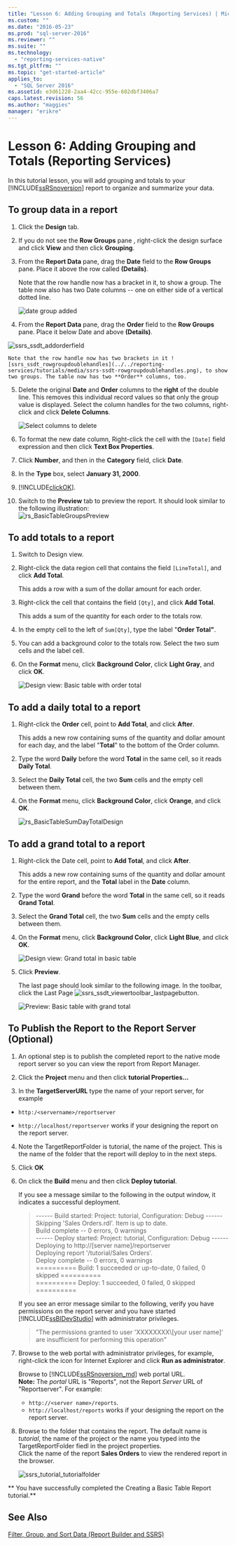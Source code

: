 ```yaml
---
title: "Lesson 6: Adding Grouping and Totals (Reporting Services) | Microsoft Docs"
ms.custom: ""
ms.date: "2016-05-23"
ms.prod: "sql-server-2016"
ms.reviewer: ""
ms.suite: ""
ms.technology: 
  - "reporting-services-native"
ms.tgt_pltfrm: ""
ms.topic: "get-started-article"
applies_to: 
  - "SQL Server 2016"
ms.assetid: e3d61228-2aa4-42cc-955e-602dbf3406a7
caps.latest.revision: 56
ms.author: "maggies"
manager: "erikre"
---
```

# Lesson 6: Adding Grouping and Totals (Reporting Services)
In this tutorial lesson, you will add grouping and totals to your [!INCLUDE[ssRSnoversion](../../a9notintoc/includes/ssrsnoversion-md.md)] report to organize and summarize your data.  
  
  
## <a name="bkmk_groupdata"></a>To group data in a report  
  
1.  Click the **Design** tab.  
  
2.  If you do not see the **Row Groups** pane , right-click the design surface and click **View** and then click **Grouping**.  
  
3.  From the **Report Data** pane, drag the **Date** field to the **Row Groups** pane. Place it above the row called **(Details)**.
  
    Note that the row handle now has a bracket in it, to show a group. The table now also has two Date columns -- one on either side of a vertical dotted line.  
  
    ![date group added](../../reporting-services/tutorials/media/rs-basictablegroups1design.png "date group added")  
  
4.  From the **Report Data** pane, drag the **Order** field to the **Row Groups** pane. Place it below Date and above **(Details)**.

![ssrs_ssdt_addorderfield](../../reporting-services/tutorials/media/ssrs-ssdt-addorderfield.png)   
  
    Note that the row handle now has two brackets in it ![ssrs_ssdt_rowgroupdoublehandles](../../reporting-services/tutorials/media/ssrs-ssdt-rowgroupdoublehandles.png), to show two groups. The table now has two **Order** columns, too.  
  
5.  Delete the original **Date** and **Order** columns to the **right** of the double line. This removes this individual record values so that only the group value is displayed. Select the column handles for the two columns, right-click and click **Delete Columns**.  
  
    ![Select columns to delete](../../reporting-services/tutorials/media/rs-basictablegroupsdeletecols.gif "Select columns to delete")  
  
6.  To format the new date column,  Right-click the cell with the `[Date]` field expression and then click **Text Box Properties**.  
  
7.  Click **Number**, and then in the **Category** field, click **Date**.  
  
8.  In the **Type** box, select **January 31, 2000**.  
  
9.  [!INCLUDE[clickOK](../../a9notintoc/includes/clickok-md.md)].  
  
10.  Switch to the **Preview** tab to preview the report. It should look similar to the following illustration:  
    ![rs_BasicTableGroupsPreview](../../reporting-services/report-design/media/rs-basictablegroupspreview.png) 
  
## <a name="bkmk_addtotals"></a>To add totals to a report  
  
1.  Switch to Design view.  
  
2.  Right-click the data region cell that contains the field `[LineTotal]`, and click **Add Total**.  
  
    This adds a row with a sum of the dollar amount for each order.  
  
3.  Right-click the cell that contains the field `[Qty]`, and click **Add Total**.  
  
    This adds a sum of the quantity for each order to the totals row.  
  
4.  In the empty cell to the left of `Sum[Qty]`, type the label "**Order Total"**.  
  
5.  You can add a background color to the totals row. Select the two sum cells and the label cell.  
  
6.  On the **Format** menu, click **Background Color**, click **Light Gray**, and click **OK**.  
  
    ![Design view: Basic table with order total](../../reporting-services/tutorials/media/rs-basictablesumlinetotaldesign.gif "Design view: Basic table with order total")  
  
## <a name="bkmk_adddailytotal"></a>To add a daily total to a report  
  
1.  Right-click the **Order** cell, point to **Add Total**, and click **After**.  
  
    This adds a new row containing sums of the quantity and dollar amount for each day, and the label "**Total**" to the bottom of the Order column.  
  
2.  Type the word **Daily** before the word **Total** in the same cell, so it reads **Daily Total**.  
  
3.  Select the **Daily Total** cell, the two **Sum** cells and the empty cell between them.  
  
4.  On the **Format** menu, click **Background Color**, click **Orange**, and click **OK**.  
  
    ![](../../reporting-services/tutorials/media/rs-basictablesumdaytotaldesign.gif "rs_BasicTableSumDayTotalDesign")  
  
## <a name="bkmk_addgrandtotal"></a>To add a grand total to a report  
  
1.  Right-click the Date cell, point to **Add Total**, and click **After**.  
  
    This adds a new row containing sums of the quantity and dollar amount for the entire report, and the **Total** label in the **Date** column.  
  
2.  Type the word **Grand** before the word **Total** in the same cell, so it reads **Grand Total**.  
  
3.  Select the **Grand Total** cell, the two **Sum** cells and the empty cells between them.  
  
4.  On the **Format** menu, click **Background Color**, click **Light Blue**, and click **OK**.  
  
    ![Design view: Grand total in basic table](../../reporting-services/tutorials/media/rs-basictablesumgrandtotaldesign.gif "Design view: Grand total in basic table")  
  
5.  Click **Preview**.  
  
    The last page should look similar to the following image. In the toolbar, click the Last Page ![ssrs_ssdt_viewertoolbar_lastpage](../../reporting-services/tutorials/media/ssrs-ssdt-viewertoolbar-lastpage.png)button.   
  
    ![Preview: Basic table with grand total](../../reporting-services/tutorials/media/rs-basictablesumgrandtotalpreview.gif "Preview: Basic table with grand total")  
  
## <a name="bkmk_publishreport"></a>To Publish the Report to the Report Server (Optional)  
  
1.  An optional step is to publish the completed report to the native mode report server so you can view the report from Report Manager.  
  
2.  Click the **Project** menu and then click **tutorial Properties...**  
  
3.  In the **TargetServerURL** type the name of your report server, for example   
- `http:/<servername>/reportserver`  
   
- `http://localhost/reportserver` works if your designing the report on the report server.  
  
  
4. Note the TargetReportFolder is tutorial, the name of the project.  This is the name of the folder that the report will deploy to in the next steps.  
5. Click **OK**  
  
6.  On click the **Build** menu and then click **Deploy tutorial**.  
  
    If you see a message similar to the following in the output window, it indicates a successful deployment.  
  
    > ------ Build started: Project: tutorial, Configuration: Debug ------  
    > Skipping 'Sales Orders.rdl'. Item is up to date.  
    > Build complete -- 0 errors, 0 warnings  
    > ------ Deploy started: Project: tutorial, Configuration: Debug ------  
    > Deploying to http://[server name]/reportserver  
    > Deploying report '/tutorial/Sales Orders'.  
    > Deploy complete -- 0 errors, 0 warnings  
    > ========== Build: 1 succeeded or up-to-date, 0 failed, 0 skipped ==========  
    > ========== Deploy: 1 succeeded, 0 failed, 0 skipped ==========  
  
    If you see an error message similar to the following, verify you have permissions on the report server and you have started [!INCLUDE[ssBIDevStudio](../../a9notintoc/includes/ssbidevstudio-md.md)] with administrator privileges.  
  
    > "The permissions granted to user 'XXXXXXXX\\[your user name]' are insufficient for performing this operation"  
  
7.  Browse to the web portal with administrator privileges, for example, right-click the icon for Internet Explorer and click **Run as administrator**.  
  
    Browse to [!INCLUDE[ssRSnoversion_md](../../a9notintoc/includes/ssrsnoversion-md.md)] web portal URL.   
    **Note:** The *portal* URL is "Reports", not the Report *Server* URL of "Reportserver".  For example:   
    - `http://<server name>/reports`.  
     - `http://localhost/reports` works if your designing the report on the report server.  
  
8.  Browse to the folder that contains the report. The default name is *tutorial*, the name of the project or the name you typed into the TargetReportFolder fiedl in the project properties.   
Click the name of the report **Sales Orders** to view the rendered report in the browser.  
  
    ![ssrs_tutorial_tutorialfolder](../../reporting-services/tutorials/media/ssrs-tutorial-tutorialfolder.png)  
 
** You have successfully completed the Creating a Basic Table Report tutorial.**  
  
## See Also  
[Filter, Group, and Sort Data &#40;Report Builder and SSRS&#41;](../../reporting-services/report-design/filter-group-and-sort-data-report-builder-and-ssrs.md)  
  
  
  
